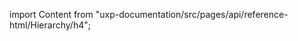 
import Content from "uxp-documentation/src/pages/api/reference-html/Hierarchy/h4";

<Content query="product=photoshop"/>
